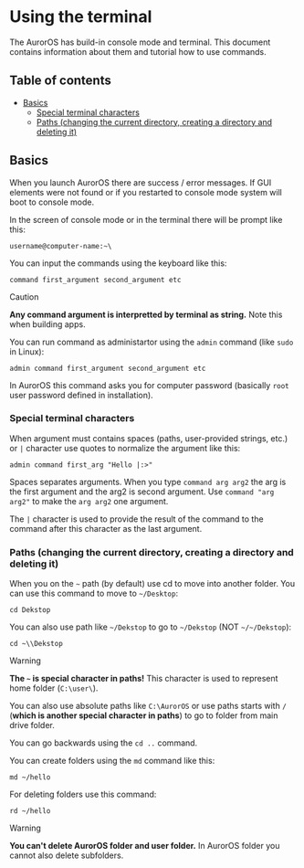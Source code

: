 # Using the terminal

The AurorOS has build-in console mode and terminal. This document contains information about them and tutorial how to use commands.

## Table of contents

* [Basics](#basics)
    * [Special terminal characters](#special-terminal-characters)
    * [Paths (changing the current directory, creating a directory and deleting it)](#paths)

## Basics

When you launch AurorOS there are success / error messages. If GUI elements were not found or if you restarted to console mode system will boot to console mode.

In the screen of console mode or in the terminal there will be prompt like this:

```username@computer-name:~\```

You can input the commands using the keyboard like this:

```command first_argument second_argument etc```

> [!CAUTION]
> **Any command argument is interpretted by terminal as string.** Note this when building apps.

You can run command as administartor using the `admin` command (like `sudo` in Linux):

```admin command first_argument second_argument etc```

In AurorOS this command asks you for computer password (basically `root` user password defined in installation).

### Special terminal characters

When argument must contains spaces (paths, user-provided strings, etc.) or `|` character use quotes to normalize the argument like this:

`admin command first_arg "Hello |:>"`

Spaces separates arguments. When you type `command arg arg2` the arg is the first argument and the arg2 is second argument. Use `command "arg arg2"` to make the `arg arg2` one argument. 

The `|` character is used to provide the result of the command to the command after this character as the last argument.

### Paths (changing the current directory, creating a directory and deleting it)

When you on the `~` path (by default) use cd to move into another folder. You can use this command to move to `~/Desktop`:

```cd Dekstop```

You can also use path like `~/Dekstop` to go to `~/Dekstop` (NOT `~/~/Dekstop`):

```cd ~\\Dekstop```

> [!WARNING]
> **The `~` is special character in paths!** This character is used to represent home folder (`C:\user\`).

You can also use absolute paths like `C:\AurorOS` or use paths starts with `/` (**which is another special character in paths**) to go to folder from main drive folder.

You can go backwards using the `cd ..` command.

You can create folders using the `md` command like this:

```md ~/hello```

For deleting folders use this command:

```rd ~/hello```

> [!WARNING]
> **You can't delete AurorOS folder and user folder.** In AurorOS folder you cannot also delete subfolders.
